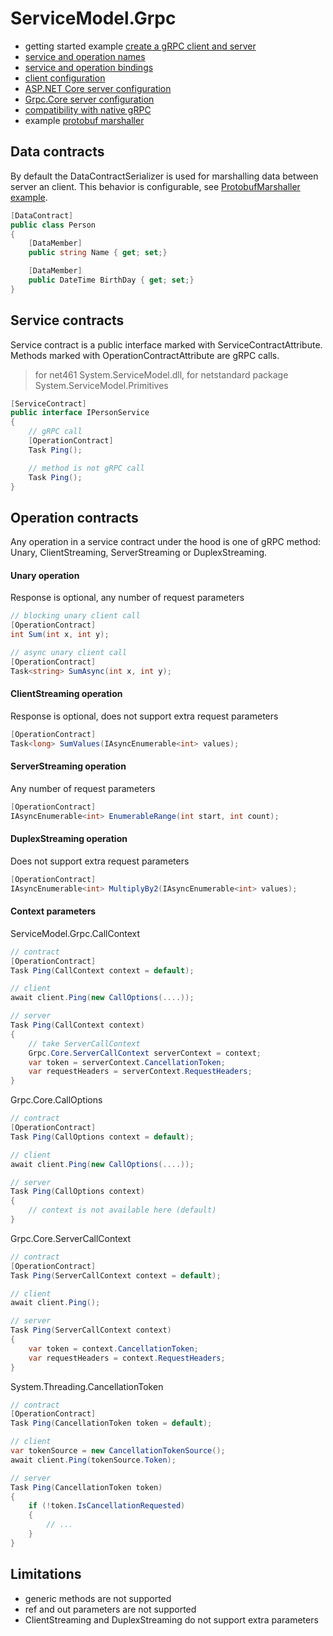 # ServiceModel.Grpc

- getting started example [create a gRPC client and server](CreateClientAndServerASPNETCore.md)
- [service and operation names](ServiceAndOperationName.md)
- [service and operation bindings](ServiceAndOperationBinding.md)
- [client configuration](ClientConfiguration.md)
- [ASP.NET Core server configuration](ASPNETCoreServerConfiguration.md)
- [Grpc.Core server configuration](GrpcCoreServerConfiguration.md)
- [compatibility with native gRPC](CompatibilityWithNativegRPC.md)
- example [protobuf marshaller](/Examples/ProtobufMarshaller)

## Data contracts

By default the DataContractSerializer is used for marshalling data between server an client. This behavior is configurable, see [ProtobufMarshaller example](/Examples/ProtobufMarshaller).

``` c#
[DataContract]
public class Person
{
    [DataMember]
    public string Name { get; set;}

    [DataMember]
    public DateTime BirthDay { get; set;}
}
```

## Service contracts

Service contract is a public interface marked with ServiceContractAttribute.
Methods marked with OperationContractAttribute are gRPC calls.

> for net461 System.ServiceModel.dll, for netstandard package System.ServiceModel.Primitives

``` c#
[ServiceContract]
public interface IPersonService
{
    // gRPC call
    [OperationContract]
    Task Ping();

    // method is not gRPC call
    Task Ping();
}
```

## Operation contracts

Any operation in a service contract under the hood is one of gRPC method: Unary, ClientStreaming, ServerStreaming or DuplexStreaming.

#### Unary operation

Response is optional, any number of request parameters

``` c#
// blocking unary client call
[OperationContract]
int Sum(int x, int y);

// async unary client call
[OperationContract]
Task<string> SumAsync(int x, int y);
```

#### ClientStreaming operation

Response is optional, does not support extra request parameters

``` c#
[OperationContract]
Task<long> SumValues(IAsyncEnumerable<int> values);
```

#### ServerStreaming operation

Any number of request parameters

``` c#
[OperationContract]
IAsyncEnumerable<int> EnumerableRange(int start, int count);
```

#### DuplexStreaming operation

Does not support extra request parameters

``` c#
[OperationContract]
IAsyncEnumerable<int> MultiplyBy2(IAsyncEnumerable<int> values);
```

#### Context parameters

ServiceModel.Grpc.CallContext

``` c#
// contract
[OperationContract]
Task Ping(CallContext context = default);

// client
await client.Ping(new CallOptions(....));

// server
Task Ping(CallContext context)
{
    // take ServerCallContext
    Grpc.Core.ServerCallContext serverContext = context;
    var token = serverContext.CancellationToken;
    var requestHeaders = serverContext.RequestHeaders;
}
```

Grpc.Core.CallOptions

``` c#
// contract
[OperationContract]
Task Ping(CallOptions context = default);

// client
await client.Ping(new CallOptions(....));

// server
Task Ping(CallOptions context)
{
    // context is not available here (default)
}
```

Grpc.Core.ServerCallContext

``` c#
// contract
[OperationContract]
Task Ping(ServerCallContext context = default);

// client
await client.Ping();

// server
Task Ping(ServerCallContext context)
{
    var token = context.CancellationToken;
    var requestHeaders = context.RequestHeaders;
}
```

System.Threading.CancellationToken

``` c#
// contract
[OperationContract]
Task Ping(CancellationToken token = default);

// client
var tokenSource = new CancellationTokenSource();
await client.Ping(tokenSource.Token);

// server
Task Ping(CancellationToken token)
{
    if (!token.IsCancellationRequested)
    {
        // ...
    }
}
```

## Limitations

- generic methods are not supported
- ref and out parameters are not supported
- ClientStreaming and DuplexStreaming do not support extra parameters
